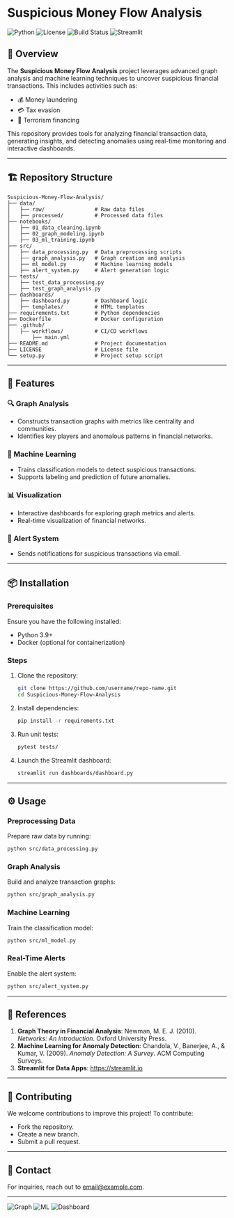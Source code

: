# Suspicious Money Flow Analysis

![Python](https://img.shields.io/badge/Python-3.9-blue.svg)
![License](https://img.shields.io/badge/License-MIT-green.svg)
![Build Status](https://img.shields.io/github/actions/workflow/status/username/repo-name/main.yml?label=CI/CD&style=plastic)
![Streamlit](https://img.shields.io/badge/Streamlit-Dashboard-orange)

## 🌟 Overview
The **Suspicious Money Flow Analysis** project leverages advanced graph analysis and machine learning techniques to uncover suspicious financial transactions. This includes activities such as:
- 💰 Money laundering
- 💳 Tax evasion
- 🚨 Terrorism financing

This repository provides tools for analyzing financial transaction data, generating insights, and detecting anomalies using real-time monitoring and interactive dashboards.

---

## 🏗 Repository Structure
```plaintext
Suspicious-Money-Flow-Analysis/
├── data/
│   ├── raw/                # Raw data files
│   ├── processed/          # Processed data files
├── notebooks/
│   ├── 01_data_cleaning.ipynb
│   ├── 02_graph_modeling.ipynb
│   ├── 03_ml_training.ipynb
├── src/
│   ├── data_processing.py  # Data preprocessing scripts
│   ├── graph_analysis.py   # Graph creation and analysis
│   ├── ml_model.py         # Machine learning models
│   ├── alert_system.py     # Alert generation logic
├── tests/
│   ├── test_data_processing.py
│   ├── test_graph_analysis.py
├── dashboards/
│   ├── dashboard.py        # Dashboard logic
│   ├── templates/          # HTML templates
├── requirements.txt        # Python dependencies
├── Dockerfile              # Docker configuration
├── .github/
│   ├── workflows/          # CI/CD workflows
│       ├── main.yml
├── README.md               # Project documentation
├── LICENSE                 # License file
└── setup.py                # Project setup script
```

---

## 🚀 Features

### 🔍 Graph Analysis
- Constructs transaction graphs with metrics like centrality and communities.
- Identifies key players and anomalous patterns in financial networks.

### 🤖 Machine Learning
- Trains classification models to detect suspicious transactions.
- Supports labeling and prediction of future anomalies.

### 📊 Visualization
- Interactive dashboards for exploring graph metrics and alerts.
- Real-time visualization of financial networks.

### 🔔 Alert System
- Sends notifications for suspicious transactions via email.

---

## 📦 Installation

### Prerequisites
Ensure you have the following installed:
- Python 3.9+
- Docker (optional for containerization)

### Steps
1. Clone the repository:
   ```bash
   git clone https://github.com/username/repo-name.git
   cd Suspicious-Money-Flow-Analysis
   ```

2. Install dependencies:
   ```bash
   pip install -r requirements.txt
   ```

3. Run unit tests:
   ```bash
   pytest tests/
   ```

4. Launch the Streamlit dashboard:
   ```bash
   streamlit run dashboards/dashboard.py
   ```

---

## ⚙️ Usage

### Preprocessing Data
Prepare raw data by running:
```bash
python src/data_processing.py
```

### Graph Analysis
Build and analyze transaction graphs:
```bash
python src/graph_analysis.py
```

### Machine Learning
Train the classification model:
```bash
python src/ml_model.py
```

### Real-Time Alerts
Enable the alert system:
```bash
python src/alert_system.py
```

---

## 🔗 References

1. **Graph Theory in Financial Analysis**: Newman, M. E. J. (2010). *Networks: An Introduction*. Oxford University Press.
2. **Machine Learning for Anomaly Detection**: Chandola, V., Banerjee, A., & Kumar, V. (2009). *Anomaly Detection: A Survey*. ACM Computing Surveys.
3. **Streamlit for Data Apps**: https://streamlit.io

---

## 🤝 Contributing
We welcome contributions to improve this project! To contribute:
- Fork the repository.
- Create a new branch.
- Submit a pull request.

---

## 📧 Contact
For inquiries, reach out to [email@example.com](mailto:email@example.com).

---

![Graph](https://img.shields.io/badge/Graph-Analysis-brightgreen.svg)
![ML](https://img.shields.io/badge/Machine_Learning-Powered-yellow.svg)
![Dashboard](https://img.shields.io/badge/Dashboard-Interactive-blue.svg)

